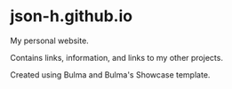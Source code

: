 # json-h.github.io

My personal website.

Contains links, information, and links to my other projects.

Created using Bulma and Bulma's Showcase template.
